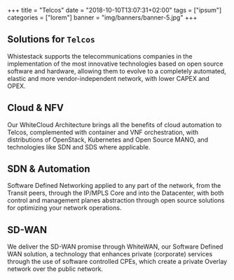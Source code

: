+++
title = "Telcos"
date = "2018-10-10T13:07:31+02:00"
tags = ["ipsum"]
categories = ["lorem"]
banner = "img/banners/banner-5.jpg"
+++

## Solutions for `Telcos`
Whistestack supports the telecommunications companies in the implementation of the most innovative technologies based on open source software and hardware, allowing them to evolve to a completely automated, elastic and more vendor-independent network, with lower CAPEX and OPEX.


## Cloud & NFV
Our WhiteCloud Architecture brings all the benefits of cloud automation to Telcos, complemented with container and VNF orchestration, with distributions of OpenStack, Kubernetes and Open Source MANO, and technologies like SDN and SDS where applicable.

## SDN & Automation
Software Defined Networking applied to any part of the network, from the Transit peers, through the IP/MPLS Core and into the Datacenter, with both control and management planes abstraction through open source solutions for optimizing your network operations.

## SD-WAN
We deliver the SD-WAN promise through WhiteWAN, our Software Defined WAN solution, a technology that enhances private (corporate) services through the use of software controlled CPEs, which create a private Overlay network over the public network.
